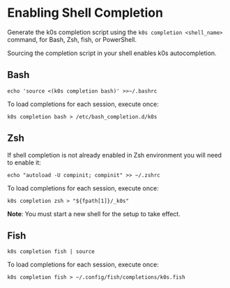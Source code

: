 # Enabling Shell Completion

Generate the k0s completion script using the `k0s completion <shell_name>` command, for Bash, Zsh, fish, or PowerShell.

Sourcing the completion script in your shell enables k0s autocompletion.

## Bash

```shell
echo 'source <(k0s completion bash)' >>~/.bashrc
```

To load completions for each session, execute once:

```shell
k0s completion bash > /etc/bash_completion.d/k0s
```

## Zsh

If shell completion is not already enabled in Zsh environment you will need to enable it:

```shell
echo "autoload -U compinit; compinit" >> ~/.zshrc
```

To load completions for each session, execute once:

```shell
k0s completion zsh > "${fpath[1]}/_k0s"
```

**Note**: You must start a new shell for the setup to take effect.

## Fish

```shell
k0s completion fish | source
```

To load completions for each session, execute once:

```shell
k0s completion fish > ~/.config/fish/completions/k0s.fish
```
